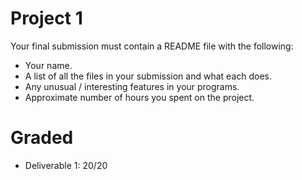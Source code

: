 # Project 1

Your final submission must contain a README file with the following:
 * Your name.
 * A list of all the files in your submission and what each does.
 * Any unusual / interesting features in your programs.
 * Approximate number of hours you spent on the project.

# Graded
 * Deliverable 1: 20/20
